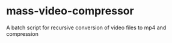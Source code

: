 # mass-video-compressor
A batch script for recursive conversion of video files to mp4 and compression
